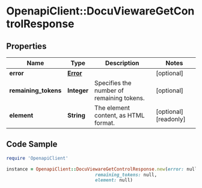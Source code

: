 # OpenapiClient::DocuViewareGetControlResponse

## Properties

Name | Type | Description | Notes
------------ | ------------- | ------------- | -------------
**error** | [**Error**](Error.md) |  | [optional] 
**remaining_tokens** | **Integer** | Specifies the number of remaining tokens. | [optional] 
**element** | **String** | The element content, as HTML format. | [optional] [readonly] 

## Code Sample

```ruby
require 'OpenapiClient'

instance = OpenapiClient::DocuViewareGetControlResponse.new(error: null,
                                 remaining_tokens: null,
                                 element: null)
```


